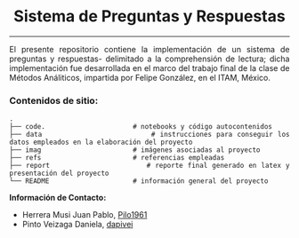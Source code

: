 <div align='center'>

# Sistema de Preguntas y Respuestas

</div>

***

<div align='justify'>

El presente repositorio contiene la implementación de un sistema de preguntas y respuestas- delimitado a la comprehensión de lectura; dicha implementación fue desarrollada en el marco del trabajo final de la clase de Métodos Análiticos, impartida por Felipe González, en el ITAM, México. 


### Contenidos de sitio:


    .
    ├── code.                      # notebooks y código autocontenidos
    ├── data                       # instrucciones para conseguir los datos empleados en la elaboración del proyecto
    ├── imag                       # imágenes asociadas al proyecto
    ├── refs                       # referencias empleadas
    ├── report                     # reporte final generado en latex y presentación del proyecto
    └── README                     # información general del proyecto


**Información de Contacto:**

- Herrera Musi Juan Pablo, [Pilo1961](https://github.com/Pilo1961)
- Pinto Veizaga Daniela, [dapivei](https://github.com/dapivei)

</div>
